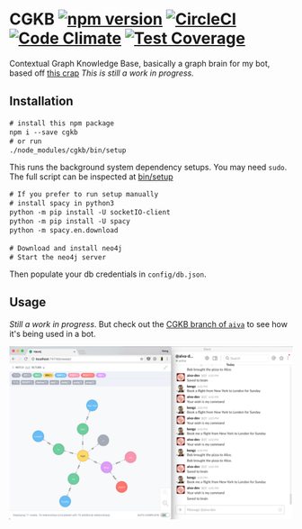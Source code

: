 # CGKB [![npm version](https://badge.fury.io/js/cgkb.svg)](https://badge.fury.io/js/cgkb) [![CircleCI](https://circleci.com/gh/kengz/CGKB.svg?style=shield)](https://circleci.com/gh/kengz/CGKB) [![Code Climate](https://codeclimate.com/github/kengz/CGKB/badges/gpa.svg)](https://codeclimate.com/github/kengz/CGKB) [![Test Coverage](https://codeclimate.com/github/kengz/CGKB/badges/coverage.svg)](https://codeclimate.com/github/kengz/CGKB/coverage)

Contextual Graph Knowledge Base, basically a graph brain for my bot, based off [this crap](http://kengz.me/aiva/#contextual-graph-knowledge-base) *This is still a work in progress.*

## Installation

```shell
# install this npm package
npm i --save cgkb
# or run
./node_modules/cgkb/bin/setup
```

This runs the background system dependency setups. You may need `sudo`. The full script can be inspected at [bin/setup](./bin/setup)

```shell
# If you prefer to run setup manually
# install spacy in python3
python -m pip install -U socketIO-client
python -m pip install -U spacy
python -m spacy.en.download

# Download and install neo4j
# Start the neo4j server
```

Then populate your db credentials in `config/db.json`.

## Usage

*Still a work in progress*. But check out the [CGKB branch of `aiva`](https://github.com/kengz/aiva/tree/cgkb) to see how it's being used in a bot.

<img alt="AIVA on Slack, Telegram" src="./source/images/syntaxnet.png" />